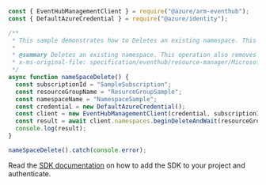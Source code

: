 ```javascript
const { EventHubManagementClient } = require("@azure/arm-eventhub");
const { DefaultAzureCredential } = require("@azure/identity");

/**
 * This sample demonstrates how to Deletes an existing namespace. This operation also removes all associated resources under the namespace.
 *
 * @summary Deletes an existing namespace. This operation also removes all associated resources under the namespace.
 * x-ms-original-file: specification/eventhub/resource-manager/Microsoft.EventHub/stable/2021-11-01/examples/NameSpaces/EHNameSpaceDelete.json
 */
async function nameSpaceDelete() {
  const subscriptionId = "SampleSubscription";
  const resourceGroupName = "ResurceGroupSample";
  const namespaceName = "NamespaceSample";
  const credential = new DefaultAzureCredential();
  const client = new EventHubManagementClient(credential, subscriptionId);
  const result = await client.namespaces.beginDeleteAndWait(resourceGroupName, namespaceName);
  console.log(result);
}

nameSpaceDelete().catch(console.error);
```

Read the [SDK documentation](https://github.com/Azure/azure-sdk-for-js/blob/%40azure%2Farm-eventhub_5.0.1/sdk/eventhub/arm-eventhub/README.md) on how to add the SDK to your project and authenticate.
